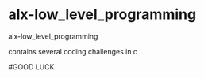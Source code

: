 # alx-low_level_programming
alx-low_level_programming

contains several coding challenges in c

#GOOD LUCK

